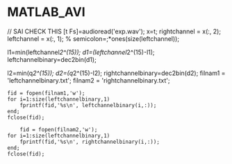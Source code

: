 # MATLAB_AVI
// SAI CHECK THIS
[t Fs]=audioread('exp.wav');
x=t;
rightchannel = x(:, 2);
leftchannel = x(:, 1);
% semicolon=;*ones(size(leftchannel));

l1=min(leftchannel*2^(15));
d1=(leftchannel*2^(15)-l1);
leftchannelbinary=dec2bin(d1);


l2=min(q*2^(15));
d2=(q*2^(15)-l2);
rightchannelbinary=dec2bin(d2);
filnam1 = 'leftchannelbinary.txt';
filnam2 = 'rightchannelbinary.txt';


    fid = fopen(filnam1,'w');
    for i=1:size(leftchannelbinary,1)    
        fprintf(fid,'%s\n', leftchannelbinary(i,:));
    end;          
    fclose(fid);
    
        fid = fopen(filnam2,'w');
    for i=1:size(leftchannelbinary,1)    
        fprintf(fid,'%s\n', rightchannelbinary(i,:));
    end;          
    fclose(fid);
